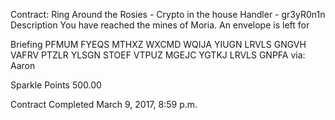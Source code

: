 
Contract: Ring Around the Rosies - Crypto in the house
Handler - gr3yR0n1n
Description
You have reached the mines of Moria. An envelope is left for

Briefing
PFMUM FYEQS MTHXZ WXCMD WQIJA YIUGN LRVLS GNGVH VAFRV PTZLR YLSGN STOEF VTPUZ MGEJC YGTKJ LRVLS GNPFA via: Aaron

Sparkle Points 500.00 

Contract Completed March 9, 2017, 8:59 p.m.
